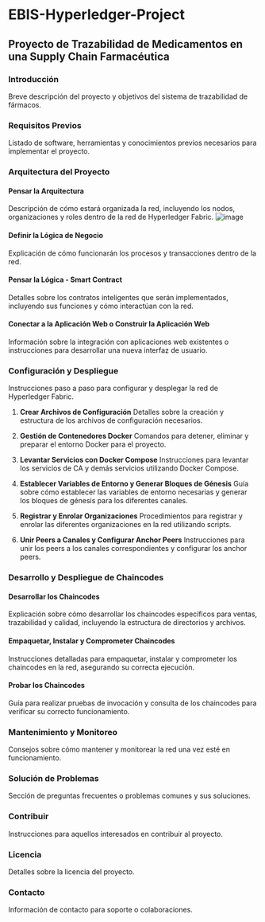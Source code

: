 # EBIS-Hyperledger-Project
## Proyecto de Trazabilidad de Medicamentos en una Supply Chain Farmacéutica

### Introducción
Breve descripción del proyecto y objetivos del sistema de trazabilidad de fármacos.

### Requisitos Previos
Listado de software, herramientas y conocimientos previos necesarios para implementar el proyecto.

### Arquitectura del Proyecto
#### Pensar la Arquitectura
Descripción de cómo estará organizada la red, incluyendo los nodos, organizaciones y roles dentro de la red de Hyperledger Fabric.
![image](https://github.com/oansotegui/EBIS-Hyperledger-Project/assets/93701150/d6fbe348-7c2a-4459-8625-fb92d80c10a2)

#### Definir la Lógica de Negocio
Explicación de cómo funcionarán los procesos y transacciones dentro de la red.

#### Pensar la Lógica - Smart Contract
Detalles sobre los contratos inteligentes que serán implementados, incluyendo sus funciones y cómo interactúan con la red.

#### Conectar a la Aplicación Web o Construir la Aplicación Web
Información sobre la integración con aplicaciones web existentes o instrucciones para desarrollar una nueva interfaz de usuario.

### Configuración y Despliegue
Instrucciones paso a paso para configurar y desplegar la red de Hyperledger Fabric.

1. **Crear Archivos de Configuración**
   Detalles sobre la creación y estructura de los archivos de configuración necesarios.

2. **Gestión de Contenedores Docker**
   Comandos para detener, eliminar y preparar el entorno Docker para el proyecto.

3. **Levantar Servicios con Docker Compose**
   Instrucciones para levantar los servicios de CA y demás servicios utilizando Docker Compose.

4. **Establecer Variables de Entorno y Generar Bloques de Génesis**
   Guía sobre cómo establecer las variables de entorno necesarias y generar los bloques de génesis para los diferentes canales.

5. **Registrar y Enrolar Organizaciones**
   Procedimientos para registrar y enrolar las diferentes organizaciones en la red utilizando scripts.

6. **Unir Peers a Canales y Configurar Anchor Peers**
   Instrucciones para unir los peers a los canales correspondientes y configurar los anchor peers.

### Desarrollo y Despliegue de Chaincodes
#### Desarrollar los Chaincodes
Explicación sobre cómo desarrollar los chaincodes específicos para ventas, trazabilidad y calidad, incluyendo la estructura de directorios y archivos.

#### Empaquetar, Instalar y Comprometer Chaincodes
Instrucciones detalladas para empaquetar, instalar y comprometer los chaincodes en la red, asegurando su correcta ejecución.

#### Probar los Chaincodes
Guía para realizar pruebas de invocación y consulta de los chaincodes para verificar su correcto funcionamiento.

### Mantenimiento y Monitoreo
Consejos sobre cómo mantener y monitorear la red una vez esté en funcionamiento.

### Solución de Problemas
Sección de preguntas frecuentes o problemas comunes y sus soluciones.

### Contribuir
Instrucciones para aquellos interesados en contribuir al proyecto.

### Licencia
Detalles sobre la licencia del proyecto.

### Contacto
Información de contacto para soporte o colaboraciones.

